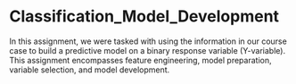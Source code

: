 # Classification_Model_Development
In this assignment, we were tasked with using the information in our course case to build a predictive model on a binary response variable (Y-variable). This assignment encompasses feature engineering, model preparation, variable selection, and model development.
